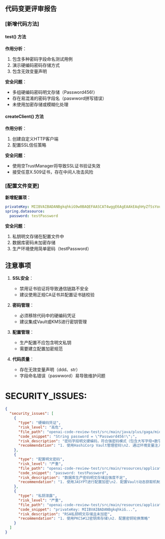 ## 代码变更评审报告

### [新增代码方法]
#### test() 方法
**作用分析**：
1. 包含多种密码字段命名测试用例
2. 演示硬编码密码存储方式
3. 包含无效变量声明

**安全问题**：
- 多组硬编码密码明文存储（Password456!）
- 存在易混淆的密码字段名（paswword拼写错误）
- 未使用加密存储或模糊化处理

#### createClient() 方法
**作用分析**：
1. 创建自定义HTTP客户端
2. 配置SSL信任策略

**安全问题**：
- 使用空TrustManager将导致SSL证书验证失效
- 接受任意X.509证书，存在中间人攻击风险

### [配置文件变更]
**新增配置项**：
```yaml
privateKey: MIIBVAIBADANBgkqhkiG9w0BAQEFAASCAT4wggE6AgEAAkEAqhHyZfSsYourNxaY7Nt+PrgrxkiA50efORdI5U5lsW79MmFnusUA355oaSXcLhu5xxB38SMSyP2KvuKNPuH3owIDAQABAkAfoiLyL+Z4lf4Myxk6xUDgLaWGximj20CUf+5BKKnlrK+Ed8gAkM0HqoTt2UZwA5E2MzS4EI2gjfQhz5X28uqxAiEA3wNFxfrCZlSZHb0gn2zDpWowcSxQAgiCstxGUoOqlW8CIQDDOerGKH5OmCJ4Z21v+F25WaHYPxCFMvwxpcw99EcvDQIgIdhDTIqD2jfYjPTY8Jj3EDGPbH2HHuffvflECt3Ek60CIQCFRlCkHpi7hthhYhovyloRYsM+IS9h/0BzlEAuO0ktMQIgSPT3aFAgJYwKpqRYKlLDVcflZFCKY7u3UP8iWi1Qw0Y=
spring.datasource:
  password: testPassword
```

**安全问题**：
1. 私钥明文存储在配置文件中
2. 数据库密码未加密存储
3. 生产环境使用简单密码（testPassword）

## 注意事项
1. **SSL安全**：
   - 禁用证书验证将导致通信链路不安全
   - 建议使用正规CA证书并配置证书链校验

2. **密码管理**：
   - 必须移除代码中的硬编码凭证
   - 建议集成Vault或KMS进行密钥管理

3. **配置管理**：
   - 生产配置不应包含明文私钥
   - 需要建立配置加密规范

4. **代码质量**：
   - 存在无效变量声明（ddd、str）
   - 字段命名错误（paswword）易导致维护问题

# SECURITY_ISSUES:
```json
{
  "security_issues": [
    {
      "type": "硬编码凭证",
      "risk_level": "高危",
      "file_path": "openai-code-review-test/src/main/java/plus/gaga/middleware/Application.java:19",
      "code_snippet": "String password = \"Password456!\";",
      "risk_description": "密码字段明文硬编码，符合强密码模式（包含大写字母+数字+特殊字符）",
      "recommendation": "1. 使用HashiCorp Vault管理密码\n2. 通过环境变量注入配置"
    },
    {
      "type": "配置明文密码",
      "risk_level": "严重",
      "file_path": "openai-code-review-test/src/main/resources/application-prod.yml:12",
      "code_snippet": "password: testPassword",
      "risk_description": "数据库生产密码明文存储且强度不足",
      "recommendation": "1. 使用JASYPT进行配置加密\n2. 配置Vault动态获取机制"
    },
    {
      "type": "私钥泄露",
      "risk_level": "严重",
      "file_path": "openai-code-review-test/src/main/resources/application-prod.yml:8",
      "code_snippet": "privateKey: MIIBVAIBADANBgkqhkiG...",
      "risk_description": "RSA私钥明文存储且未加密",
      "recommendation": "1. 使用PKCS#12密钥库存储\n2. 配置密钥轮换策略"
    }
  ]
}
```